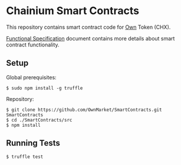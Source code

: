 # Chainium Smart Contracts

This repository contains smart contract code for [Own](https://www.weown.com) Token (CHX).

[Functional Specification](docs/CHXFunctionalSpecification.md) document contains more details about smart contract functionality.


## Setup

Global prerequisites:

```
$ sudo npm install -g truffle
```

Repository:

```
$ git clone https://github.com/OwnMarket/SmartContracts.git SmartContracts
$ cd ./SmartContracts/src
$ npm install
```

## Running Tests

```
$ truffle test
```
